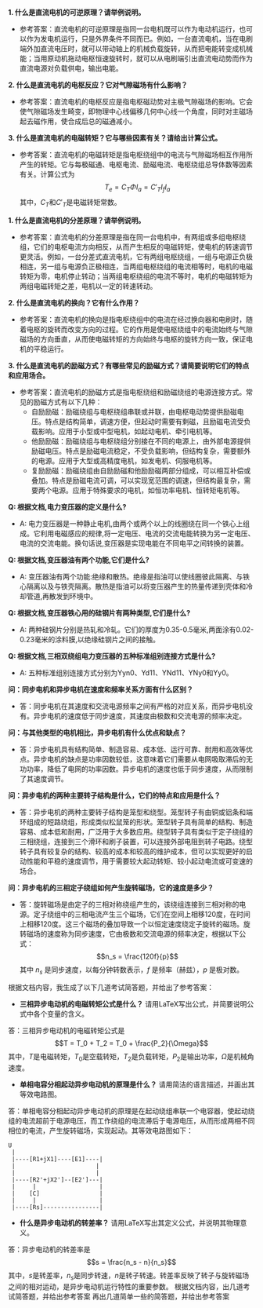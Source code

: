 **1. 什么是直流电机的可逆原理？请举例说明。**
- 参考答案：直流电机的可逆原理是指同一台电机既可以作为电动机运行，也可以作为发电机运行，只是外界条件不同而已。例如，一台直流电机，当在电刷端外加直流电压时，就可以带动轴上的机械负载旋转，从而把电能转变成机械能；当用原动机拖动电枢恒速旋转时，就可以从电刷端引出直流电动势而作为直流电源对负载供电，输出电能。

**2. 什么是直流电机的电枢反应？它对气隙磁场有什么影响？**
- 参考答案：直流电机的电枢反应是指电枢磁动势对主极气隙磁场的影响。它会使气隙磁场发生畸变，即物理中心线偏移几何中心线一个角度，同时对主磁场起去磁作用，使合成后总的磁通减小。

**3. 什么是直流电机的电磁转矩？它与哪些因素有关？请给出计算公式。**
- 参考答案：直流电机的电磁转矩是指电枢绕组中的电流与气隙磁场相互作用所产生的转矩。它与每极磁通、电枢电流、励磁电流、电枢绕组总导体数等因素有关。计算公式为 $$T_e = C_T \Phi I_a = C'_T I_f I_a$$ 其中，$C_T$和$C'_T$是电磁转矩常数。


**1. 什么是直流电机的分差原理？请举例说明。**
- 参考答案：直流电机的分差原理是指在同一台电机中，有两组或多组电枢绕组，它们的电枢电流方向相反，从而产生相反的电磁转矩，使电机的转速调节更灵活。例如，一台分差式直流电机，它有两组电枢绕组，一组与电源正负极相连，另一组与电源负正极相连，当两组电枢绕组的电流相等时，电机的电磁转矩为零，电机停止转动；当两组电枢绕组的电流不等时，电机的电磁转矩为两组电磁转矩之差，电机以一定的转速转动。

**2. 什么是直流电机的换向？它有什么作用？**
- 参考答案：直流电机的换向是指电枢绕组中的电流在经过换向器和电刷时，随着电枢的旋转而改变方向的过程。它的作用是使电枢绕组中的电流始终与气隙磁场的方向垂直，从而使电磁转矩的方向始终与电枢的旋转方向一致，保证电机的平稳运行。

**3. 什么是直流电机的励磁方式？有哪些常见的励磁方式？请简要说明它们的特点和应用场合。**
- 参考答案：直流电机的励磁方式是指电枢绕组和励磁绕组的电源连接方式。常见的励磁方式有以下几种：
    - 自励励磁：励磁绕组与电枢绕组串联或并联，由电枢电动势提供励磁电压。特点是结构简单，调速方便，但起动时需要有剩磁，且励磁电流受负载影响。应用于小型或中型电机，如起动电机、牵引电机等。
    - 他励励磁：励磁绕组与电枢绕组分别接在不同的电源上，由外部电源提供励磁电压。特点是励磁电流稳定，不受负载影响，但结构复杂，需要额外的电源。应用于大型或高精度电机，如发电机、伺服电机等。
    - 复励励磁：励磁绕组由自励励磁和他励励磁两部分组成，可以相互补偿或叠加。特点是励磁电流可调，可以实现宽范围的调速，但结构最复杂，需要两个电源。应用于特殊要求的电机，如恒功率电机、恒转矩电机等。


**Q: 根据文档,电力变压器的定义是什么?**
- A: 电力变压器是一种静止电机,由两个或两个以上的线圈绕在同一个铁心上组成。它利用电磁感应的规律,将一定电压、电流的交流电能转换为另一定电压、电流的交流电能。换句话说,变压器是实现电能在不同电平之间转换的装置。

**Q: 根据文档,变压器油有两个功能,它们是什么?**
- A: 变压器油有两个功能:绝缘和散热。绝缘是指油可以使线圈彼此隔离、与铁心隔离以及与铁壳隔离。散热是指油可以将变压器产生的热量传递到壳体和冷却管道,再散发到环境中。

**Q: 根据文档,变压器铁心用的硅钢片有两种类型,它们是什么?**
- A: 两种硅钢片分别是热轧和冷轧。它们的厚度为0.35-0.5毫米,两面涂有0.02-0.23毫米的涂料膜,以绝缘硅钢片之间的接触。

**Q: 根据文档,三相双绕组电力变压器的五种标准组别连接方式是什么?**
- A: 五种标准组别连接方式分别为Yyn0、Yd11、YNd11、YNy0和Yy0。


**问：同步电机和异步电机在速度和频率关系方面有什么区别？**
- 答：同步电机在其速度和交流电源频率之间有严格的对应关系，而异步电机没有。异步电机的速度低于同步速度，其速度由极数和交流电源的频率决定。

**问：与其他类型的电机相比，异步电机有什么优点和缺点？**
- 答：异步电机具有结构简单、制造容易、成本低、运行可靠、耐用和高效等优点。异步电机的缺点是功率因数较低，这意味着它们需要从电网吸取滞后的无功功率，降低了电网的功率因数。异步电机的速度也低于同步速度，从而限制了其速度调节。

**问：异步电机的两种主要转子结构是什么，它们的特点和应用是什么？**
- 答：异步电机的两种主要转子结构是笼型和绕型。笼型转子有由铜或铝条和端环组成的短路绕组，形成类似松鼠笼的形状。笼型转子具有简单的结构、制造容易、成本低和耐用，广泛用于大多数应用。绕型转子具有类似于定子绕组的三相绕组，连接到三个滑环和刷子装置，可以连接外部电阻到转子电路。绕型转子具有较复杂的结构、较高的成本和较高的维护成本，但可以实现更好的启动性能和平稳的速度调节，用于需要较大起动转矩、较小起动电流或可变速的场合。

**问：异步电机的三相定子绕组如何产生旋转磁场，它的速度是多少？**
- 答：旋转磁场是由定子的三相对称绕组产生的，该绕组连接到三相对称的电源。定子绕组中的三相电流产生三个磁场，它们在空间上相移120度，在时间上相移120度。这三个磁场的叠加导致一个以恒定速度绕定子旋转的磁场。旋转磁场的速度称为同步速度，它由极数和交流电源的频率决定，根据以下公式：$$n_s = \frac{120f}{p}$$ 其中 $n_s$ 是同步速度，以每分钟转数表示，$f$ 是频率（赫兹），$p$ 是极对数。

根据文档内容，我生成了以下几道考试简答题，并给出了参考答案：

- **三相异步电动机的电磁转矩公式是什么？** 请用LaTeX写出公式，并简要说明公式中各个变量的含义。

答：三相异步电动机的电磁转矩公式是
$$T = T_0 + T_2 = T_0 + \frac{P_2}{\Omega}$$
其中，$T$是电磁转矩，$T_0$是空载转矩，$T_2$是负载转矩，$P_2$是输出功率，$\Omega$是机械角速度。

- **单相电容分相起动异步电动机的原理是什么？** 请用简洁的语言描述，并画出其等效电路图。

答：单相电容分相起动异步电动机的原理是在起动绕组串联一个电容器，使起动绕组的电流超前于电源电压，而工作绕组的电流滞后于电源电压，从而形成两相不同相位的电流，产生旋转磁场，实现起动。其等效电路图如下：

```text
U
 |
 |----[R1+jX1]----[E1]----|
 |                       |
 |                       |
 |----[R2'+jX2']--[E2']---|
 |     |                  |
 |    [C]                 |
 |     |                  |
 |----[Rs]----------------|
```

- **什么是异步电动机的转差率？** 请用LaTeX写出其定义公式，并说明其物理意义。

答：异步电动机的转差率是
$$s = \frac{n_s - n}{n_s}$$
其中，$s$是转差率，$n_s$是同步转速，$n$是转子转速。转差率反映了转子与旋转磁场之间的相对运动，是异步电动机运行特性的重要参数。
根据文档内容，出几道考试简答题，并给出参考答案
再出几道简单一些的简答题，并给出参考答案